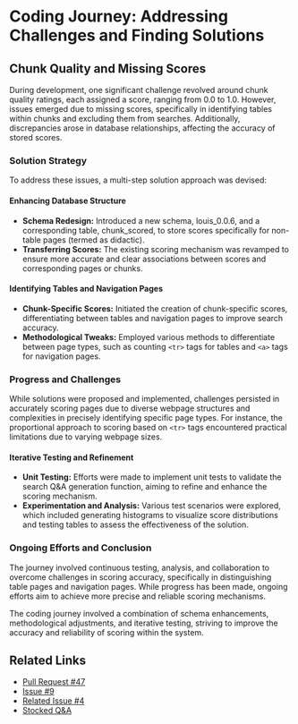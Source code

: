 # Coding Journey: Addressing Challenges and Finding Solutions

## Chunk Quality and Missing Scores
During development, one significant challenge revolved around chunk quality
ratings, each assigned a score, ranging from 0.0 to 1.0. However, issues emerged
due to missing scores, specifically in identifying tables within chunks and
excluding them from searches. Additionally, discrepancies arose in database
relationships, affecting the accuracy of stored scores.

### Solution Strategy

To address these issues, a multi-step solution approach was devised:

#### Enhancing Database Structure

- **Schema Redesign:** Introduced a new schema, louis_0.0.6, and a corresponding
  table, chunk_scored, to store scores specifically for non-table pages (termed
  as didactic).
- **Transferring Scores:** The existing scoring mechanism was revamped to ensure
  more accurate and clear associations between scores and corresponding pages or
  chunks.

#### Identifying Tables and Navigation Pages

- **Chunk-Specific Scores:** Initiated the creation of chunk-specific scores,
  differentiating between tables and navigation pages to improve search
  accuracy.
- **Methodological Tweaks:** Employed various methods to differentiate between
  page types, such as counting `<tr>` tags for tables and `<a>` tags for
  navigation pages.

### Progress and Challenges

While solutions were proposed and implemented, challenges persisted in
accurately scoring pages due to diverse webpage structures and complexities in
precisely identifying specific page types. For instance, the proportional
approach to scoring based on `<tr>` tags encountered practical limitations due
to varying webpage sizes.

#### Iterative Testing and Refinement

- **Unit Testing:** Efforts were made to implement unit tests to validate the
  search Q&A generation function, aiming to refine and enhance the scoring
  mechanism.
- **Experimentation and Analysis:** Various test scenarios were explored, which
  included generating histograms to visualize score distributions and testing
  tables to assess the effectiveness of the solution.

### Ongoing Efforts and Conclusion

The journey involved continuous testing, analysis, and collaboration to overcome
challenges in scoring accuracy, specifically in distinguishing table pages and
navigation pages. While progress has been made, ongoing efforts aim to achieve
more precise and reliable scoring mechanisms.

The coding journey involved a combination of schema enhancements, methodological
adjustments, and iterative testing, striving to improve the accuracy and
reliability of scoring within the system.

## Related Links

- [Pull Request #47](https://github.com/ai-cfia/ailab-db/pull/47)
- [Issue #9](https://github.com/ai-cfia/ailab-db/issues/9)
- [Related Issue #4](https://github.com/ai-cfia/finesse-data/issues/4)
- [Stocked
  Q&A](https://github.com/ai-cfia/finesse-data/tree/issue4-new-qna-for-search-jt)
